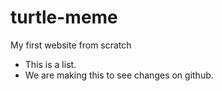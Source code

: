 # turtle-meme

My first website from scratch

* This is a list.
* We are making this to see changes on github.
